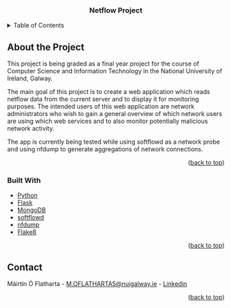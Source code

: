 <div id="top"></div>

<h3 align="center">Netflow Project</h3>

<!-- TABLE OF CONTENTS -->
<details>
  <summary>Table of Contents</summary>
  <ol>
    <li>
      <a href="#about-the-project">About the Project</a>
        <ul>
          <li><a href="built-with">Built With</a></li>
        </ul>
    </li>
    <li><a href="#contact">Contact</a></li>
  </ol>
</details>

<!-- ABOUT THE PROJECT -->
## About the Project
This project is being graded as a final year project for the course of Computer Science and Information Technology in the
National University of Ireland, Galway.

The main goal of this project is to create a web application
which reads netflow data from the current server and to display it for monitoring purposes.
The intended users of this web application are network administrators who wish to gain a general overview of which network users
are using which web services and to also monitor potentially malicious network activity.

The app is currently being tested while using softflowd as a network probe and using nfdump to generate aggregations of network connections.

<p align="right">(<a href="#top">back to top</a>)</p>

### Built With
* [Python](https://www.python.org/)
* [Flask](https://flask.palletsprojects.com/en/2.0.x/)
* [MongoDB](https://www.mongodb.com/)
* [softflowd](https://github.com/irino/softflowd)
* [nfdump](https://github.com/phaag/nfdump)
* [Flake8](https://flake8.pycqa.org/en/latest/)

<p align="right">(<a href="#top">back to top</a>)</p>

<!-- CONTACT -->
## Contact
Máirtín Ó Flatharta - M.OFLATHARTA5@nuigalway.ie - [Linkedin](https://www.linkedin.com/in/m%C3%A1irt%C3%ADn-%C3%B3-flatharta-842a54178/)

<p align="right">(<a href="#top">back to top</a>)</p>
